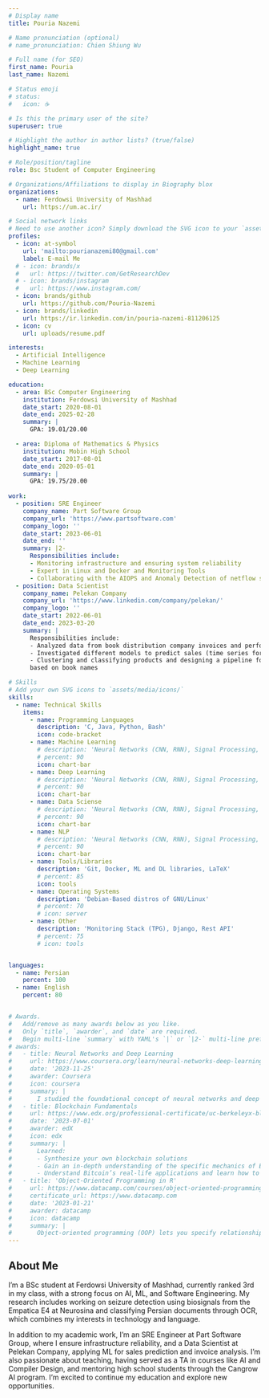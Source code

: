 ```yaml
---
# Display name
title: Pouria Nazemi

# Name pronunciation (optional)
# name_pronunciation: Chien Shiung Wu

# Full name (for SEO)
first_name: Pouria
last_name: Nazemi

# Status emoji
# status:
#   icon: ☕️

# Is this the primary user of the site?
superuser: true

# Highlight the author in author lists? (true/false)
highlight_name: true

# Role/position/tagline
role: Bsc Student of Computer Engineering

# Organizations/Affiliations to display in Biography blox
organizations:
  - name: Ferdowsi University of Mashhad
    url: https://um.ac.ir/

# Social network links
# Need to use another icon? Simply download the SVG icon to your `assets/media/icons/` folder.
profiles:
  - icon: at-symbol
    url: 'mailto:pourianazemi80@gmail.com'
    label: E-mail Me
  # - icon: brands/x
  #   url: https://twitter.com/GetResearchDev
  # - icon: brands/instagram
  #   url: https://www.instagram.com/
  - icon: brands/github
    url: https://github.com/Pouria-Nazemi
  - icon: brands/linkedin
    url: https://ir.linkedin.com/in/pouria-nazemi-811206125
  - icon: cv
    url: uploads/resume.pdf

interests:
  - Artificial Intelligence
  - Machine Learning
  - Deep Learning

education:
  - area: BSc Computer Engineering
    institution: Ferdowsi University of Mashhad
    date_start: 2020-08-01
    date_end: 2025-02-28
    summary: |
      GPA: 19.01/20.00

  - area: Diploma of Mathematics & Physics
    institution: Mobin High School
    date_start: 2017-08-01
    date_end: 2020-05-01
    summary: |
      GPA: 19.75/20.00
      
work:
  - position: SRE Engineer
    company_name: Part Software Group
    company_url: 'https://www.partsoftware.com'
    company_logo: ''
    date_start: 2023-06-01
    date_end: ''
    summary: |2-
      Responsibilities include:
      - Monitoring infrastructure and ensuring system reliability
      - Expert in Linux and Docker and Monitoring Tools
      - Collaborating with the AIOPS and Anomaly Detection of netflow sub-team
  - position: Data Scientist
    company_name: Pelekan Company
    company_url: 'https://www.linkedin.com/company/pelekan/'
    company_logo: ''
    date_start: 2022-06-01
    date_end: 2023-03-20
    summary: |
      Responsibilities include:
      - Analyzed data from book distribution company invoices and performed feature engineering
      - Investigated different models to predict sales (time series forecasting, regression, etc.)
      - Clustering and classifying products and designing a pipeline for predicting the number of sales
      based on book names

# Skills
# Add your own SVG icons to `assets/media/icons/`
skills:
  - name: Technical Skills
    items:
      - name: Programming Languages
        description: 'C, Java, Python, Bash'
        icon: code-bracket
      - name: Machine Learning
        # description: 'Neural Networks (CNN, RNN), Signal Processing, NLP, Classification and Clustering, Data Science'
        # percent: 90
        icon: chart-bar
      - name: Deep Learning
        # description: 'Neural Networks (CNN, RNN), Signal Processing, NLP, Classification and Clustering, Data Science'
        # percent: 90
        icon: chart-bar
      - name: Data Sciense
        # description: 'Neural Networks (CNN, RNN), Signal Processing, NLP, Classification and Clustering, Data Science'
        # percent: 90
        icon: chart-bar
      - name: NLP
        # description: 'Neural Networks (CNN, RNN), Signal Processing, NLP, Classification and Clustering, Data Science'
        # percent: 90
        icon: chart-bar
      - name: Tools/Libraries
        description: 'Git, Docker, ML and DL libraries, LaTeX'
        # percent: 85
        icon: tools
      - name: Operating Systems
        description: 'Debian-Based distros of GNU/Linux'
        # percent: 70
        # icon: server
      - name: Other
        description: 'Monitoring Stack (TPG), Django, Rest API'
        # percent: 75
        # icon: tools


languages:
  - name: Persian
    percent: 100
  - name: English
    percent: 80


# Awards.
#   Add/remove as many awards below as you like.
#   Only `title`, `awarder`, and `date` are required.
#   Begin multi-line `summary` with YAML's `|` or `|2-` multi-line prefix and indent 2 spaces below.
# awards:
#   - title: Neural Networks and Deep Learning
#     url: https://www.coursera.org/learn/neural-networks-deep-learning
#     date: '2023-11-25'
#     awarder: Coursera
#     icon: coursera
#     summary: |
#       I studied the foundational concept of neural networks and deep learning. By the end, I was familiar with the significant technological trends driving the rise of deep learning; build, train, and apply fully connected deep neural networks; implement efficient (vectorized) neural networks; identify key parameters in a neural network’s architecture; and apply deep learning to your own applications.
#   - title: Blockchain Fundamentals
#     url: https://www.edx.org/professional-certificate/uc-berkeleyx-blockchain-fundamentals
#     date: '2023-07-01'
#     awarder: edX
#     icon: edx
#     summary: |
#       Learned:
#       - Synthesize your own blockchain solutions
#       - Gain an in-depth understanding of the specific mechanics of Bitcoin
#       - Understand Bitcoin’s real-life applications and learn how to attack and destroy Bitcoin, Ethereum, smart contracts and Dapps, and alternatives to Bitcoin’s Proof-of-Work consensus algorithm
#   - title: 'Object-Oriented Programming in R'
#     url: https://www.datacamp.com/courses/object-oriented-programming-with-s3-and-r6-in-r
#     certificate_url: https://www.datacamp.com
#     date: '2023-01-21'
#     awarder: datacamp
#     icon: datacamp
#     summary: |
#       Object-oriented programming (OOP) lets you specify relationships between functions and the objects that they can act on, helping you manage complexity in your code. This is an intermediate level course, providing an introduction to OOP, using the S3 and R6 systems. S3 is a great day-to-day R programming tool that simplifies some of the functions that you write. R6 is especially useful for industry-specific analyses, working with web APIs, and building GUIs.
---
```


## About Me
I’m a BSc student at Ferdowsi University of Mashhad, currently ranked 3rd in my class, with a strong focus on AI, ML, and Software Engineering. My research includes working on seizure detection using biosignals from the Empatica E4 at Neurosina and classifying Persian documents through OCR, which combines my interests in technology and language.

In addition to my academic work, I’m an SRE Engineer at Part Software Group, where I ensure infrastructure reliability, and a Data Scientist at Pelekan Company, applying ML for sales prediction and invoice analysis. I’m also passionate about teaching, having served as a TA in courses like AI and Compiler Design, and mentoring high school students through the Cangrow AI program. I’m excited to continue my education and explore new opportunities.